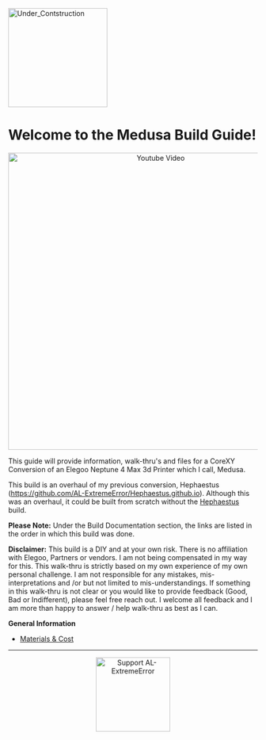 
<img height="200" alt="Under_Contstruction" src="https://github.com/user-attachments/assets/af5ce3f6-0441-4adc-bd16-d6cb73a276e9" />

# **Welcome to the Medusa Build Guide!**

<p align="center">
<a href="https://youtu.be/O-GaHyipIRM" target="_blank">
  <img src="https://github.com/user-attachments/assets/144b9e92-06b7-4e26-a62b-e8aec8059f6e" alt="Youtube Video" height=600px/>
</a>
</p>


This guide will provide information, walk-thru's and files for a CoreXY Conversion of an Elegoo Neptune 4 Max 3d Printer which I call, Medusa.

This build is an overhaul of my previous conversion, Hephaestus (https://github.com/AL-ExtremeError/Hephaestus.github.io).
Although this was an overhaul, it could be built from scratch without the [Hephaestus](https://github.com/AL-ExtremeError/Hephaestus.github.io) build.

**Please Note:** Under the Build Documentation section, the links are listed in the order in which this build was done.

**Disclaimer:** This build is a DIY and at your own risk. There is no affiliation with Elegoo, Partners or vendors. I am not being compensated in my way for this. This walk-thru is strictly based on my own experience of my own personal challenge. I am not responsible for any mistakes, mis-interpretations and /or but not limited to mis-understandings. If something in this walk-thru is not clear or you would like to provide feedback (Good, Bad or Indifferent), please feel free reach out. I welcome all feedback and I am more than happy to answer / help walk-thru as best as I can.


**General Information**
* [Materials & Cost](https://github.com/AL-ExtremeError/Medusa/wiki/Materials-&-Cost)


***
<p align="center">
<a href="https://ko-fi.com/alextremeerror" target="_blank">
  <img src="https://github.com/user-attachments/assets/04c2a046-8e7a-457a-9ea1-406732049ebb" alt="Support AL-ExtremeError" height=150px/>
</a>
</p>


